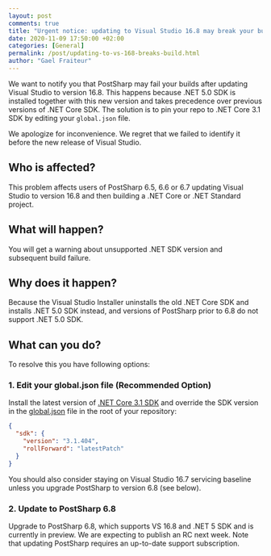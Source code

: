 ```yaml
---
layout: post 
comments: true
title: "Urgent notice: updating to Visual Studio 16.8 may break your build"
date: 2020-11-09 17:50:00 +02:00
categories: [General]
permalink: /post/updating-to-vs-168-breaks-build.html
author: "Gael Fraiteur"
---
```


We want to notify you that PostSharp may fail your builds after updating Visual Studio to version 16.8. This happens because .NET 5.0 SDK is installed together
with this new version and takes precedence over previous versions of .NET Core SDK. The solution is to pin your repo to .NET Core 3.1 SDK by editing your `global.json` file.

<!--more-->


We apologize for inconvenience. We regret that we failed to identify it before the new release of Visual Studio.
 
## Who is affected?

This problem affects users of PostSharp 6.5, 6.6 or 6.7 updating Visual Studio to version 16.8 and then building a .NET Core or .NET Standard project.


## What will happen?

You will get a warning about unsupported .NET SDK version and subsequent build failure.

## Why does it happen?

Because the Visual Studio Installer uninstalls the old .NET Core SDK and installs .NET 5.0 SDK instead, and versions of PostSharp prior to 6.8 do not support .NET 5.0 SDK.

## What can you do?

To resolve this you have following options:

### 1. Edit your global.json file  (Recommended Option)

Install the latest version of [.NET Core 3.1 SDK](https://dotnet.microsoft.com/download/dotnet-core/3.1) and override the SDK version in the [global.json](https://docs.microsoft.com/en-us/dotnet/core/tools/global-json) file in the root of your repository: 

```json
{
  "sdk": {
    "version": "3.1.404",
    "rollForward": "latestPatch"
  }
}
```

You should also consider staying on Visual Studio 16.7 servicing baseline unless you upgrade PostSharp to version 6.8 (see below).
   
### 2. Update to PostSharp 6.8

Upgrade to PostSharp 6.8, which supports VS 16.8 and .NET 5 SDK and is currently in preview. We are expecting to publish an RC next week. Note that updating PostSharp requires an up-to-date support subscription.


